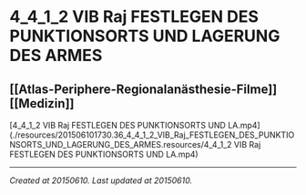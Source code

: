 # 4_4_1_2 VIB Raj FESTLEGEN DES PUNKTIONSORTS UND LAGERUNG DES ARMES
 [[Atlas-Periphere-Regionalanästhesie-Filme]] [[Medizin]] 
---



[4\_4\_1\_2 VIB Raj FESTLEGEN DES PUNKTIONSORTS UND LA.mp4](./resources/201506101730.36_4_4_1_2_VIB_Raj_FESTLEGEN_DES_PUNKTIONSORTS_UND_LAGERUNG_DES_ARMES.resources/4_4_1_2 VIB Raj FESTLEGEN DES PUNKTIONSORTS UND LA.mp4)

---

_Created at 20150610._
_Last updated at 20150610._



